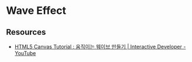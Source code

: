 # Wave Effect

## Resources

- [HTML5 Canvas Tutorial : 움직이는 웨이브 만들기 | Interactive Developer - YouTube](https://youtu.be/LLfhY4eVwDY)
